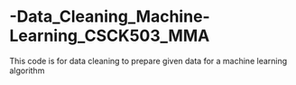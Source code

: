# -Data_Cleaning_Machine-Learning_CSCK503_MMA
This code is for data cleaning to prepare given data for a machine learning algorithm
